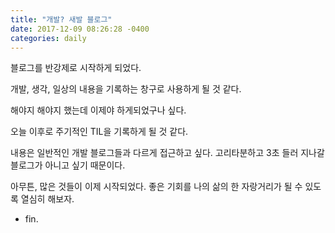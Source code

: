 ```yaml
---
title: "개발? 새발 블로그"
date: 2017-12-09 08:26:28 -0400
categories: daily
---
```

블로그를 반강제로 시작하게 되었다.

개발, 생각, 일상의 내용을 기록하는 창구로 사용하게 될 것 같다.

해야지 해야지 했는데 이제야 하게되었구나 싶다.

오늘 이후로 주기적인 TIL을 기록하게 될 것 같다.

내용은 일반적인 개발 블로그들과 다르게 접근하고 싶다.
고리타분하고 3초 들러 지나갈 블로그가 아니고 싶기 때문이다.

아무튼, 많은 것들이 이제 시작되었다.
좋은 기회를 나의 삶의 한 자랑거리가 될 수 있도록 열심히 해보자.

- fin.